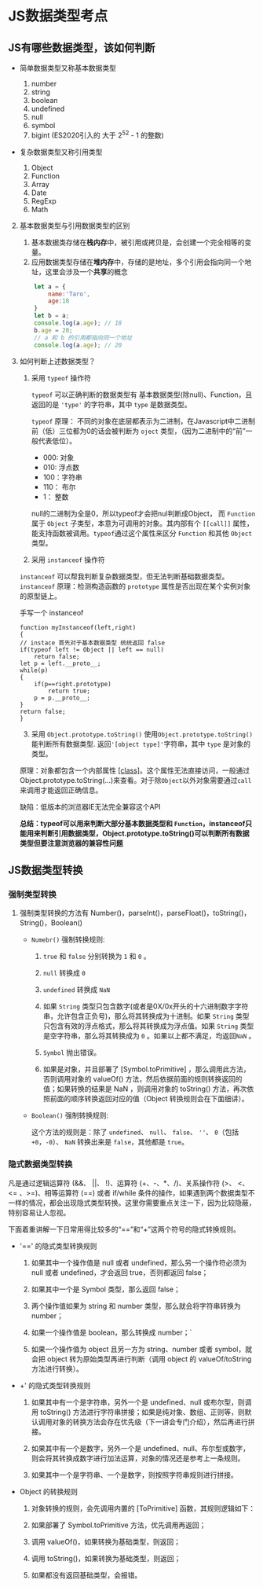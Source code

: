 # JS数据类型考点

## JS有哪些数据类型，该如何判断

- 简单数据类型又称基本数据类型
    1. number
    2. string
    3. boolean
    4. undefined
    5. null
    6. symbol
    7. bigint   (ES2020引入的 大于 2<sup>52</sup> - 1 的整数)

- 复杂数据类型又称引用类型
    1. Object
    2. Function
    3. Array
    4. Date
    5. RegExp
    6. Math

2. 基本数据类型与引用数据类型的区别
    1. 基本数据类存储在**栈内存**中，被引用或拷贝是，会创建一个完全相等的变量。
    2. 应用数据类型存储在**堆内存**中，存储的是地址，多个引用会指向同一个地址，这里会涉及一个**共享**的概念
    ```js
        let a = {
            name:'Taro',
            age:18
        }
        let b = a;
        console.log(a.age); // 18
        b.age = 20;
        // a 和 b 的引用都指向同一个地址
        console.log(a.age); // 20

    ```


3. 如何判断上述数据类型？

    1. 采用 `typeof` 操作符

        `typeof` 可以正确判断的数据类型有  基本数据类型(除null)、Function，且返回的是 `'type'` 的字符串，其中 `type` 是数据类型。 
        
        `typeof` 原理： 不同的对象在底层都表示为二进制，在Javascript中二进制前（低）三位都为0的话会被判断为 `oject` 类型，（因为二进制中的“前”一般代表低位）。

        - 000: 对象
        - 010: 浮点数
        - 100：字符串
        - 110： 布尔
        - 1： 整数

        null的二进制为全是0，所以typeof才会把nul判断成Object， 而 `Function` 属于 `Object` 子类型，本意为可调用的对象。其内部有个 `[[call]]` 属性，能支持函数被调用。`typeof`通过这个属性来区分 `Function` 和其他 `Object` 类型。

    2. 采用 `instanceof` 操作符

    `instanceof` 可以帮我判断复杂数据类型，但无法判断基础数据类型。
    `instanceof` 原理：检测构造函数的 `prototype` 属性是否出现在某个实例对象的原型链上。
    
    手写一个 instanceof
    ```JS
   function myInstanceof(left,right)
    {
    // instace 首先对于基本数据类型 统统返回 false
    if(typeof left != Object || left == null) 
        return false;
    let p = left.__proto__;
    while(p)
    {
        if(p==right.prototype)
            return true;
        p = p.__proto__;
    }
    return false;
    }
    ```



    3. 采用 `Object.prototype.toString()`
    使用`Object.prototype.toString()`能判断所有数据类型. 返回`'[object type]'`字符串，其中 `type` 是对象的类型。

    原理：对象都包含一个内部属性 [[class]](我们可以把它看做一个内部的分类)。这个属性无法直接访问，一般通过Object.prototype.toString(...)来查看。对于除`Object`以外对象需要通过`call`来调用才能返回正确信息。

    缺陷：低版本的浏览器IE无法完全兼容这个API





    **总结：typeof可以用来判断大部分基本数据类型和 `Function`，instanceof只能用来判断引用数据类型，Object.prototype.toString()可以判断所有数据类型但要注意浏览器的兼容性问题**




## JS数据类型转换    


### 强制类型转换

1. 强制类型转换的方法有 Number()，parseInt()，parseFloat()，toString()，String()，Boolean()
    
    - `Numebr()` 强制转换规则:

        1. `true` 和 `false` 分别转换为 `1` 和 `0` 。

        2. `null` 转换成 `0`

        3. `undefined` 转换成 `NaN`

        4. 如果 `String` 类型只包含数字(或者是0X/0x开头的十六进制数字字符串，允许包含正负号)，那么将其转换成为十进制。如果 `String` 类型只包含有效的浮点格式，那么将其转换成为浮点值。如果 `String` 类型是空字符串，那么将其转换成为 `0` 。如果以上都不满足，均返回`NaN` 。

        5. `Symbol` 抛出错误。

        6. 如果是对象，并且部署了 [Symbol.toPrimitive] ，那么调用此方法，否则调用对象的 valueOf() 方法，然后依据前面的规则转换返回的值；如果转换的结果是 NaN ，则调用对象的 toString() 方法，再次依照前面的顺序转换返回对应的值（Object 转换规则会在下面细讲）。

    - `Boolean()` 强制转换规则:

        这个方法的规则是：除了 `undefined`、 `null`、 `false`、 `''`、 `0`（包括 `+0`，`-0`）、 `NaN` 转换出来是 `false`，其他都是 `true`。

### 隐式数据类型转换

凡是通过逻辑运算符 (&&、 ||、 !)、运算符 (+、-、*、/)、关系操作符 (>、 <、 <= 、>=)、相等运算符 (==) 或者 if/while 条件的操作，如果遇到两个数据类型不一样的情况，都会出现隐式类型转换。这里你需要重点关注一下，因为比较隐蔽，特别容易让人忽视。

下面着重讲解一下日常用得比较多的“==”和“+”这两个符号的隐式转换规则。

  - '==' 的隐式类型转换规则


    1. 如果其中一个操作值是 null 或者 undefined，那么另一个操作符必须为 null 或者 undefined，才会返回 true，否则都返回 false；

    2. 如果其中一个是 Symbol 类型，那么返回 false；

    3. 两个操作值如果为 string 和 number 类型，那么就会将字符串转换为 number；

    4. 如果一个操作值是 boolean，那么转换成 number；`

    5. 如果一个操作值为 object 且另一方为 string、number 或者 symbol，就会把 object 转为原始类型再进行判断（调用 object 的 valueOf/toString 方法进行转换）。
  
  - +' 的隐式类型转换规则

    1. 如果其中有一个是字符串，另外一个是 undefined、null 或布尔型，则调用 toString() 方法进行字符串拼接；如果是纯对象、数组、正则等，则默认调用对象的转换方法会存在优先级（下一讲会专门介绍），然后再进行拼接。

    2. 如果其中有一个是数字，另外一个是 undefined、null、布尔型或数字，则会将其转换成数字进行加法运算，对象的情况还是参考上一条规则。

    3. 如果其中一个是字符串、一个是数字，则按照字符串规则进行拼接。

  - Object 的转换规则

    1. 对象转换的规则，会先调用内置的 [ToPrimitive] 函数，其规则逻辑如下：

    2. 如果部署了 Symbol.toPrimitive 方法，优先调用再返回；

    3. 调用 valueOf()，如果转换为基础类型，则返回；

    4. 调用 toString()，如果转换为基础类型，则返回；

    5. 如果都没有返回基础类型，会报错。










